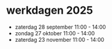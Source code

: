 # werkdagen 2025

- zaterdag 28 september 11:00 - 14:00 
- zondag 27 oktober 11:00 - 14:00
- zaterdag 23 november 11:00 - 14:00
